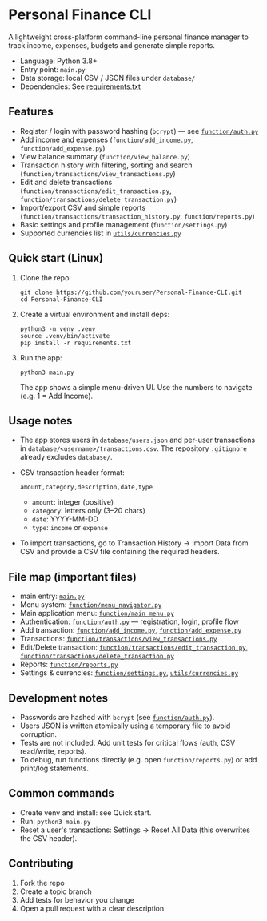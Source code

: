# Personal Finance CLI

A lightweight cross-platform command-line personal finance manager to track income, expenses, budgets and generate simple reports.

- Language: Python 3.8+
- Entry point: `main.py`
- Data storage: local CSV / JSON files under `database/`
- Dependencies: See [requirements.txt](requirements.txt)

## Features

- Register / login with password hashing (`bcrypt`) — see [`function/auth.py`](function/auth.py)
- Add income and expenses (`function/add_income.py`, `function/add_expense.py`)
- View balance summary (`function/view_balance.py`)
- Transaction history with filtering, sorting and search (`function/transactions/view_transactions.py`)
- Edit and delete transactions (`function/transactions/edit_transaction.py`, `function/transactions/delete_transaction.py`)
- Import/export CSV and simple reports (`function/transactions/transaction_history.py`, `function/reports.py`)
- Basic settings and profile management (`function/settings.py`)
- Supported currencies list in [`utils/currencies.py`](utils/currencies.py)

## Quick start (Linux)

1. Clone the repo:

   ```
   git clone https://github.com/youruser/Personal-Finance-CLI.git
   cd Personal-Finance-CLI
   ```

2. Create a virtual environment and install deps:

   ```
   python3 -m venv .venv
   source .venv/bin/activate
   pip install -r requirements.txt
   ```

3. Run the app:
   ```
   python3 main.py
   ```
   The app shows a simple menu-driven UI. Use the numbers to navigate (e.g. 1 = Add Income).

## Usage notes

- The app stores users in `database/users.json` and per-user transactions in `database/<username>/transactions.csv`. The repository `.gitignore` already excludes `database/`.
- CSV transaction header format:

  ```
  amount,category,description,date,type
  ```

  - `amount`: integer (positive)
  - `category`: letters only (3–20 chars)
  - `date`: YYYY-MM-DD
  - `type`: `income` or `expense`

- To import transactions, go to Transaction History -> Import Data from CSV and provide a CSV file containing the required headers.

## File map (important files)

- main entry: [`main.py`](main.py)
- Menu system: [`function/menu_navigator.py`](function/menu_navigator.py)
- Main application menu: [`function/main_menu.py`](function/main_menu.py)
- Authentication: [`function/auth.py`](function/auth.py) — registration, login, profile flow
- Add transaction: [`function/add_income.py`](function/add_income.py), [`function/add_expense.py`](function/add_expense.py)
- Transactions: [`function/transactions/view_transactions.py`](function/transactions/view_transactions.py)
- Edit/Delete transaction: [`function/transactions/edit_transaction.py`](function/transactions/edit_transaction.py), [`function/transactions/delete_transaction.py`](function/transactions/delete_transaction.py)
- Reports: [`function/reports.py`](function/reports.py)
- Settings & currencies: [`function/settings.py`](function/settings.py), [`utils/currencies.py`](utils/currencies.py)

## Development notes

- Passwords are hashed with `bcrypt` (see [`function/auth.py`](function/auth.py)).
- Users JSON is written atomically using a temporary file to avoid corruption.
- Tests are not included. Add unit tests for critical flows (auth, CSV read/write, reports).
- To debug, run functions directly (e.g. open `function/reports.py`) or add print/log statements.

## Common commands

- Create venv and install: see Quick start.
- Run: `python3 main.py`
- Reset a user's transactions: Settings -> Reset All Data (this overwrites the CSV header).

## Contributing

1. Fork the repo
2. Create a topic branch
3. Add tests for behavior you change
4. Open a pull request with a clear description
